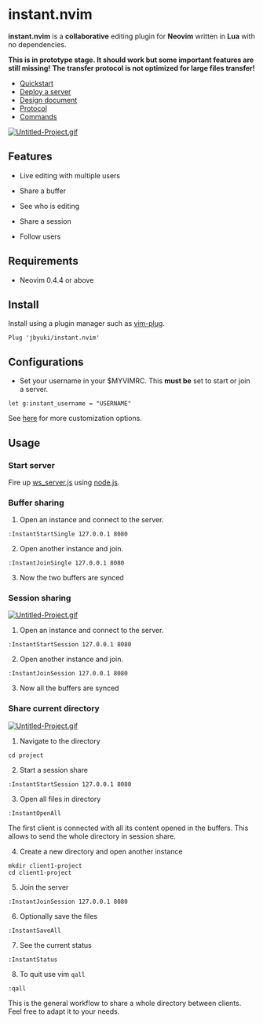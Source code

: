 instant.nvim
============

**instant.nvim** is a **collaborative** editing plugin for **Neovim** written in **Lua** with no dependencies.

**This is in prototype stage. It should work but some important features are still missing!**
**The transfer protocol is not optimized for large files transfer!**

* [Quickstart](https://github.com/jbyuki/instant.nvim/wiki/Quickstart)
* [Deploy a server](https://github.com/jbyuki/instant.nvim/wiki/Deploy-a-server)
* [Design document](https://github.com/jbyuki/instant.nvim/wiki/Design-Document)
* [Protocol](https://github.com/jbyuki/instant.nvim/wiki/Protocol)
* [Commands](https://github.com/jbyuki/instant.nvim/wiki/Commands)

[![Untitled-Project.gif](https://i.postimg.cc/jjnrHMjY/Untitled-Project.gif)](https://postimg.cc/qtrY0Xn1)

Features
--------

* Live editing with multiple users

* Share a buffer

* See who is editing

* Share a session

* Follow users

Requirements
------------

* Neovim 0.4.4 or above

Install
-------

Install using a plugin manager such as [vim-plug](https://github.com/junegunn/vim-plug).

```
Plug 'jbyuki/instant.nvim'
```

Configurations
--------------

* Set your username in your $MYVIMRC. This **must be** set to start or join a server.

```
let g:instant_username = "USERNAME"
```

See [here](https://github.com/jbyuki/instant.nvim/wiki/Customization) for more customization options.

Usage
-----

### Start server

Fire up [ws_server.js](server/ws_server.js) using [node.js](https://nodejs.org/en/).

### Buffer sharing

1. Open an instance and connect to the server.
```
:InstantStartSingle 127.0.0.1 8080
```
2. Open another instance and join.
```
:InstantJoinSingle 127.0.0.1 8080
```
3. Now the two buffers are synced

### Session sharing

[![Untitled-Project.gif](https://i.postimg.cc/ydM961f3/Untitled-Project.gif)](https://postimg.cc/gXKrNWbG)

1. Open an instance and connect to the server.
```
:InstantStartSession 127.0.0.1 8080
```
2. Open another instance and join.
```
:InstantJoinSession 127.0.0.1 8080
```
3. Now all the buffers are synced

### Share current directory

[![Untitled-Project.gif](https://i.postimg.cc/8zsBjprk/Untitled-Project.gif)](https://postimg.cc/mPfFnGwK)

1. Navigate to the directory

```
cd project
```

2. Start a session share

```
:InstantStartSession 127.0.0.1 8080
```

3. Open all files in directory

```
:InstantOpenAll
```

The first client is connected with all its content opened in the buffers. This allows to send the whole directory in session share.

4. Create a new directory and open another instance

```
mkdir client1-project
cd client1-project
```

5. Join the server

```
:InstantJoinSession 127.0.0.1 8080
```

6. Optionally save the files
```
:InstantSaveAll
```

7. See the current status
```
:InstantStatus
```

8. To quit use vim `qall`

```
:qall
```

This is the general workflow to share a whole directory between clients. Feel free to adapt it to your needs.
